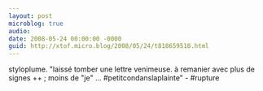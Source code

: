 ```yaml
---
layout: post
microblog: true
audio: 
date: 2008-05-24 00:00:00 -0000
guid: http://xtof.micro.blog/2008/05/24/t818659518.html
---
```

styloplume. "laissé tomber une lettre venimeuse. à remanier avec plus de signes ++ ; moins de "je" ... #petitcondanslaplainte" - #rupture
